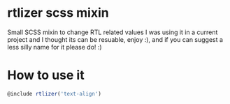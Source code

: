 # rtlizer scss mixin
Small SCSS mixin to change RTL related values
I was using it in a current project and I thought its can be resuable, enjoy :), and if you can suggest a less silly name for it please do! :)
# How to use it
```js
@include rtlizer('text-align')
```

